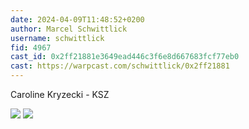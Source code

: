 ```yaml
---
date: 2024-04-09T11:48:52+0200
author: Marcel Schwittlick
username: schwittlick
fid: 4967
cast_id: 0x2ff21881e3649ead446c3f6e8d667683fcf77eb0
cast: https://warpcast.com/schwittlick/0x2ff21881
---
```

Caroline Kryzecki - KSZ  

![](https://imagedelivery.net/BXluQx4ige9GuW0Ia56BHw/c9b46bbb-62f4-45eb-8f06-c81c1a023e00/original)
![](https://imagedelivery.net/BXluQx4ige9GuW0Ia56BHw/99d4caf5-1253-4302-d576-4280adc78100/original)